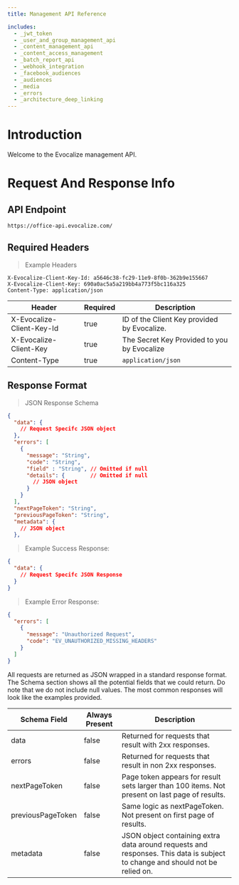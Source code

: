 ```yaml
---
title: Management API Reference

includes:
  - _jwt_token
  - _user_and_group_management_api
  - _content_management_api
  - _content_access_management
  - _batch_report_api
  - _webhook_integration
  - _facebook_audiences
  - _audiences
  - _media 
  - _errors
  - _architecture_deep_linking
---
```


# Introduction

Welcome to the Evocalize management API.

# Request And Response Info

## API Endpoint

`https://office-api.evocalize.com/`

## Required Headers

> Example Headers

```
X-Evocalize-Client-Key-Id: a5646c38-fc29-11e9-8f0b-362b9e155667
X-Evocalize-Client-Key: 690a0ac5a5a219bb4a773f5bc116a325 
Content-Type: application/json
```

| Header                    | Required | Description                                                                                                                                             |
| ------------------------- | -------- | ------------------------------------------------------------------------------------------------------------------------------------------------------- |
| X-Evocalize-Client-Key-Id | true     | ID of the Client Key provided by Evocalize.                                                                                                             |
| X-Evocalize-Client-Key    | true     | The Secret Key Provided to you by Evocalize                                                                                                             |  
| Content-Type              | true     | `application/json`                                                                                                                                      |

## Response Format

> JSON Response Schema

```json
{
  "data": {
    // Request Specifc JSON object
  },
  "errors": [
    {
      "message": "String",
      "code": "String",
      "field" : "String", // Omitted if null
      "details": {        // Omitted if null
        // JSON object
      }
    }
  ],
  "nextPageToken": "String",
  "previousPageToken": "String",
  "metadata": {
    // JSON object
  },
```

> Example Success Response:

```json
{
  "data": {
    // Request Specifc JSON Response
  }
}
```

> Example Error Response:

```json
{
  "errors": [
    {
      "message": "Unauthorized Request",
      "code": "EV_UNAUTHORIZED_MISSING_HEADERS"
    }
  ]
}
```

All requests are returned as JSON wrapped in a standard response format. The Schema section shows all the potential fields that we could return. Do note that we do not include null values. The most common responses will look like the examples provided.

| Schema Field      | Always Present | Description                                                                                                                  |
| ----------------- | -------------- | ---------------------------------------------------------------------------------------------------------------------------- |
| data              | false          | Returned for requests that result with 2xx responses.                                                                        |
| errors            | false          | Returned for requests that result in non 2xx responses.                                                                      |
| nextPageToken     | false          | Page token appears for result sets larger than 100 items. Not present on last page of results.                               |
| previousPageToken | false          | Same logic as nextPageToken. Not present on first page of results.                                                           |
| metadata          | false          | JSON object containing extra data around requests and responses. This data is subject to change and should not be relied on. |

